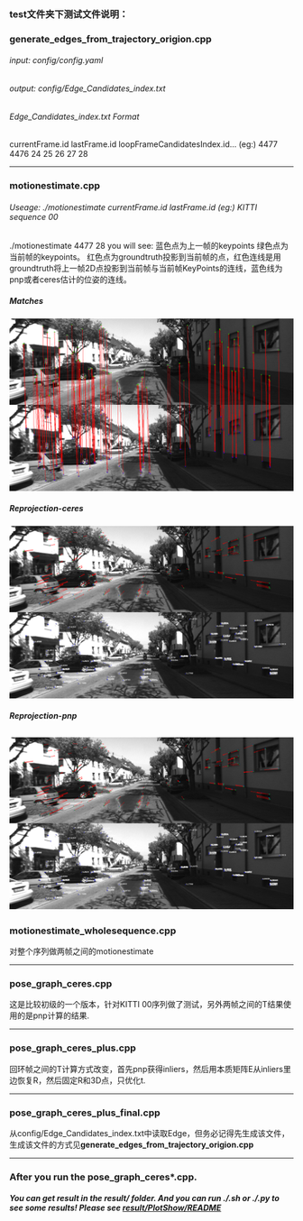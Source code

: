 ### test文件夹下测试文件说明：

### generate_edges_from_trajectory_origion.cpp
###### input: config/config.yaml
###### output: config/Edge_Candidates_index.txt
###### *Edge_Candidates_index.txt* Format

currentFrame.id lastFrame.id loopFrameCandidatesIndex.id... (eg:)
4477 4476 24 25 26 27 28

---
### motionestimate.cpp
###### Useage: ./motionestimate currentFrame.id lastFrame.id (eg:) KITTI sequence 00
./motionestimate 4477 28
you will see:
蓝色点为上一帧的keypoints 绿色点为当前帧的keypoints。
红色点为groundtruth投影到当前帧的点，红色连线是用groundtruth将上一帧2D点投影到当前帧与当前帧KeyPoints的连线，蓝色线为pnp或者ceres估计的位姿的连线。
##### Matches
![matches](../image/matches.png)
##### Reprojection-ceres
![reprojection-ceres](../image/reprojection_ceres.png)
##### Reprojection-pnp
![repprojection-pnp](../image/reprojection-pnp.png)
---

### motionestimate_wholesequence.cpp
对整个序列做两帧之间的motionestimate

---
### pose_graph_ceres.cpp
这是比较初级的一个版本，针对KITTI 00序列做了测试，另外两帧之间的T结果使用的是pnp计算的结果.

---
### pose_graph_ceres_plus.cpp
回环帧之间的T计算方式改变，首先pnp获得inliers，然后用本质矩阵E从inliers里边恢复R，然后固定R和3D点，只优化t.

---
### pose_graph_ceres_plus_final.cpp
从config/Edge_Candidates_index.txt中读取Edge，但务必记得先生成该文件，生成该文件的方式见**generate_edges_from_trajectory_origion.cpp**

---
### After you run the pose_graph_ceres*.cpp. 
##### You can get result in the result/ folder. And you can run ./*.sh or ./*.py to see some results! Please see [result/PlotShow/README](../result/PlotShow/README.md)




